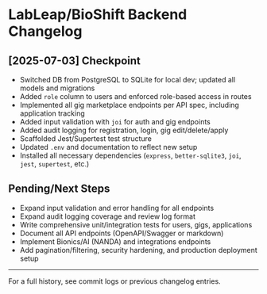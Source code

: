 # LabLeap/BioShift Backend Changelog

## [2025-07-03] Checkpoint

- Switched DB from PostgreSQL to SQLite for local dev; updated all models and migrations
- Added `role` column to users and enforced role-based access in routes
- Implemented all gig marketplace endpoints per API spec, including application tracking
- Added input validation with `joi` for auth and gig endpoints
- Added audit logging for registration, login, gig edit/delete/apply
- Scaffolded Jest/Supertest test structure
- Updated `.env` and documentation to reflect new setup
- Installed all necessary dependencies (`express`, `better-sqlite3`, `joi`, `jest`, `supertest`, etc.)

## Pending/Next Steps

- Expand input validation and error handling for all endpoints
- Expand audit logging coverage and review log format
- Write comprehensive unit/integration tests for users, gigs, applications
- Document all API endpoints (OpenAPI/Swagger or markdown)
- Implement Bionics/AI (NANDA) and integrations endpoints
- Add pagination/filtering, security hardening, and production deployment setup

---
For a full history, see commit logs or previous changelog entries.
